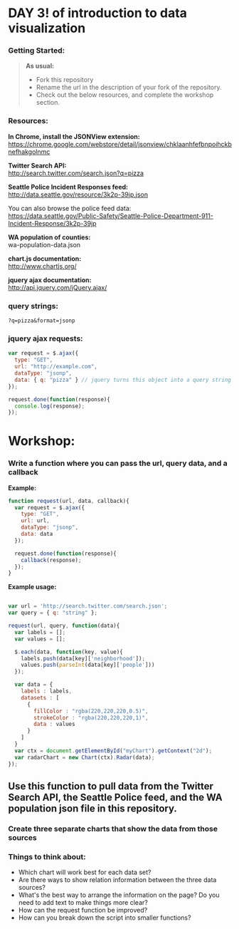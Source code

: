# DAY 3! of introduction to data visualization

### Getting Started:
> **As usual:**
> - Fork this repository
> - Rename the url in the description of your fork of the repository.
> - Check out the below resources, and complete the workshop section.


### Resources:
**In Chrome, install the JSONView extension:**  
https://chrome.google.com/webstore/detail/jsonview/chklaanhfefbnpoihckbnefhakgolnmc  

**Twitter Search API:**  
http://search.twitter.com/search.json?q=pizza  

**Seattle Police Incident Responses feed:**  
http://data.seattle.gov/resource/3k2p-39jp.json  

You can also browse the police feed data:  
https://data.seattle.gov/Public-Safety/Seattle-Police-Department-911-Incident-Response/3k2p-39jp

**WA population of counties:**  
wa-population-data.json

**chart.js documentation:**  
http://www.chartjs.org/  

**jquery ajax documentation:**  
http://api.jquery.com/jQuery.ajax/

### query strings:
```
?q=pizza&format=jsonp
```

### jquery ajax requests:
```javascript
var request = $.ajax({
  type: "GET",
  url: "http://example.com",
  dataType: "jsonp",
  data: { q: "pizza" } // jquery turns this object into a query string
});

request.done(function(response){
  console.log(response);
});
```

# Workshop:
### Write a function where you can pass the url, query data, and a callback

**Example:**  
```javascript
function request(url, data, callback){
  var request = $.ajax({
    type: "GET",
    url: url,
    dataType: "jsonp",
    data: data
  });

  request.done(function(response){
    callback(response);
  });
}
```

**Example usage:**  
```javascript

var url = 'http://search.twitter.com/search.json';
var query = { q: "string" };

request(url, query, function(data){
  var labels = [];
  var values = [];

  $.each(data, function(key, value){
    labels.push(data[key]['neighborhood']);
    values.push(parseInt(data[key]['people']))
  });

  var data = {
    labels : labels,
    datasets : [
      {
        fillColor : "rgba(220,220,220,0.5)",
        strokeColor : "rgba(220,220,220,1)",
        data : values
      }
    ]
  }
  var ctx = document.getElementById("myChart").getContext("2d");
  var radarChart = new Chart(ctx).Radar(data);
});
```

## Use this function to pull data from the Twitter Search API, the Seattle Police feed, and the WA population json file in this repository.
### Create three separate charts that show the data from those sources

### Things to think about:
- Which chart will work best for each data set?
- Are there ways to show relation information between the three data sources?
- What's the best way to arrange the information on the page? Do you need to add text to make things more clear?
- How can the request function be improved?
- How can you break down the script into smaller functions?
